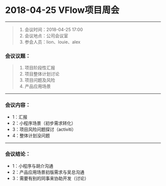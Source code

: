 ﻿# 2018-04-25 VFlow项目周会
---
>    1. 会议时间：2018-04-25 17:00
>    2. 会议地点：公司会议室
>    3. 参会人员：lion、louie、alex

### 会议议题：
>    1. 项目阶段性汇报
>    2. 项目整体计划讨论
>    3. 项目问题及风险
>    4. 产品应用场景

---
### 会议内容：
* 1：汇报
* 2：小程序场景（初步需求转化）
* 3：项目风险问题探讨（activiti）
* 4：整体计划没问题
---
### 会议结论：
- 1：小程序与胡介沟通
- 2：产品应用场景初版需求与吴总沟通
- 3：需要有别的同事来协助开发（讨论）
